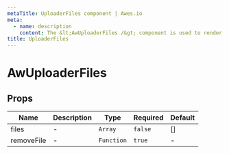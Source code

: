 ```yaml
---
metaTitle: UploaderFiles сomponent | Awes.io
meta:
  - name: description
    content: The &lt;AwUploaderFiles /&gt; component is used to render UploaderFiles - UI Vue component for Awes.io.
title: UploaderFiles
---
```


# AwUploaderFiles

## Props

<!-- @vuese:AwUploaderFiles:props:start -->
|Name|Description|Type|Required|Default|
|---|---|---|---|---|
|files|-|`Array`|`false`|[]|
|removeFile|-|`Function`|`true`|-|

<!-- @vuese:AwUploaderFiles:props:end -->


